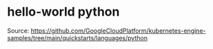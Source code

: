 # hello-world python

Source: https://github.com/GoogleCloudPlatform/kubernetes-engine-samples/tree/main/quickstarts/languages/python




